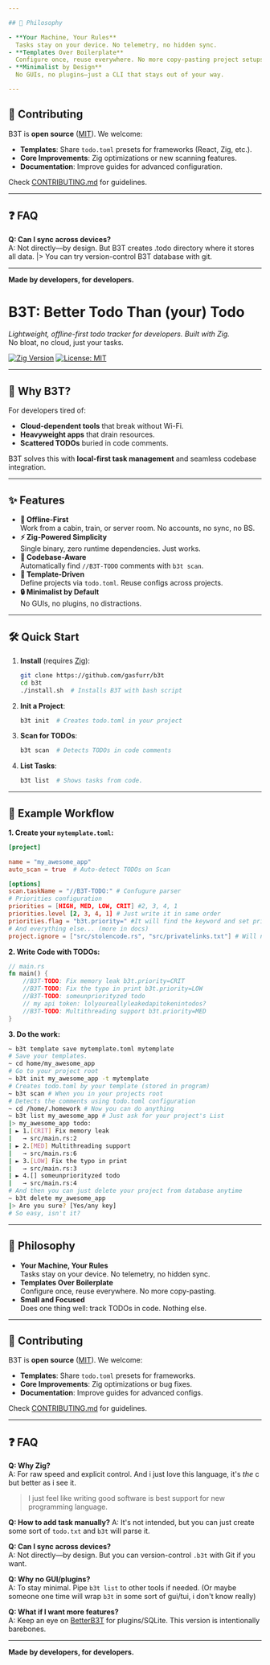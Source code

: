 ```yaml
---

## 🧠 Philosophy

- **Your Machine, Your Rules**  
  Tasks stay on your device. No telemetry, no hidden sync.
- **Templates Over Boilerplate**  
  Configure once, reuse everywhere. No more copy-pasting project setups.
- **Minimalist by Design**  
  No GUIs, no plugins—just a CLI that stays out of your way.

---
```


## 🤝 Contributing

B3T is **open source** ([MIT](LICENSE)). We welcome:

- **Templates**: Share `todo.toml` presets for frameworks (React, Zig, etc.).
- **Core Improvements**: Zig optimizations or new scanning features.
- **Documentation**: Improve guides for advanced configuration.

Check [CONTRIBUTING.md](CONTRIBUTING.md) for guidelines.

---

## ❓ FAQ

**Q: Can I sync across devices?**  
A: Not directly—by design. But B3T creates .todo directory where it stores all data.
|> You can try version-control B3T database with git.

---

**Made by developers, for developers.**

# B3T: Better Todo Than (your) Todo

_Lightweight, offline-first todo tracker for developers. Built with Zig._  
No bloat, no cloud, just your tasks.

[![Zig Version](https://img.shields.io/badge/Zig-0.14.0-%23ec7c0c)](https://ziglang.org)
[![License: MIT](https://img.shields.io/badge/License-MIT-blue.svg)](LICENSE)

---

## 🚀 Why B3T?

For developers tired of:

- **Cloud-dependent tools** that break without Wi-Fi.
- **Heavyweight apps** that drain resources.
- **Scattered TODOs** buried in code comments.

B3T solves this with **local-first task management** and seamless codebase integration.

---

## ✨ Features

- **📴 Offline-First**  
  Work from a cabin, train, or server room. No accounts, no sync, no BS.
- **⚡ Zig-Powered Simplicity**  
  Single binary, zero runtime dependencies. Just works.
- **🔎 Codebase-Aware**  
  Automatically find `//B3T-TODO` comments with `b3t scan`.
- **📂 Template-Driven**  
  Define projects via `todo.toml`. Reuse configs across projects.
- **🔒 Minimalist by Default**  
  No GUIs, no plugins, no distractions.

---

## 🛠️ Quick Start

1. **Install** (requires [Zig](https://ziglang.org)):

   ```bash
   git clone https://github.com/gasfurr/b3t
   cd b3t
   ./install.sh  # Installs B3T with bash script
   ```

2. **Init a Project**:

   ```bash
   b3t init  # Creates todo.toml in your project
   ```

3. **Scan for TODOs**:

   ```bash
   b3t scan  # Detects TODOs in code comments
   ```

4. **List Tasks**:

   ```bash
   b3t list  # Shows tasks from code.
   ```

---

## 📝 Example Workflow

**1. Create your `mytemplate.toml`:**

```toml
[project]

name = "my_awesome_app"
auto_scan = true  # Auto-detect TODOs on Scan

[options]
scan.taskName = "//B3T-TODO:" # Confugure parser
# Priorities configuration
priorities = [HIGH, MED, LOW, CRIT] #2, 3, 4, 1
priorities.level [2, 3, 4, 1] # Just write it in same order
priorities.flag = "b3t.priority=" #It will find the keyword and set priority
# And everything else... (more in docs)
project.ignore = ["src/stolencode.rs", "src/privatelinks.txt"] # Will not read this files
```

**2. Write Code with TODOs:**

```rust
// main.rs
fn main() {
    //B3T-TODO: Fix memory leak b3t.priority=CRIT
    //B3T-TODO: Fix the typo in print b3t.priority=LOW
    //B3T-TODO: someunpriorityzed todo
    // my api token: lolyoureallyleakedapitokenintodos?
    //B3T-TODO: Multithreading support b3t.priority=MED
}
```

**3. Do the work:**

```bash
~ b3t template save mytemplate.toml mytemplate
# Save your templates.
~ cd home/my_awesome_app
# Go to your project root
~ b3t init my_awesome_app -t mytemplate
# Creates todo.toml by your template (stored in program)
~ b3t scan # When you in your projects root
# Detects the comments using todo.toml configuration
~ cd /home/.homework # Now you can do anything
~ b3t list my_awesome_app # Just ask for your project's List
|> my_awesome_app todo:
| ► 1.[CRIT] Fix memory leak
|   → src/main.rs:2
| ► 2.[MED] Multithreading support
|   → src/main.rs:6
| ► 3.[LOW] Fix the typo in print
|   → src/main.rs:3
| ► 4.[] someunpriorityzed todo
|   → src/main.rs:4
# And then you can just delete your project from database anytime
~ b3t delete my_awesome_app
|> Are you sure? [Yes/any key]
# So easy, isn't it?
```

---

## 🧠 Philosophy

- **Your Machine, Your Rules**  
  Tasks stay on your device. No telemetry, no hidden sync.
- **Templates Over Boilerplate**  
  Configure once, reuse everywhere. No more copy-pasting.
- **Small and Focused**  
  Does one thing well: track TODOs in code. Nothing else.

---

## 🤝 Contributing

B3T is **open source** ([MIT](LICENSE)). We welcome:

- **Templates**: Share `todo.toml` presets for frameworks.
- **Core Improvements**: Zig optimizations or bug fixes.
- **Documentation**: Improve guides for advanced configs.

Check [CONTRIBUTING.md](CONTRIBUTING.md) for guidelines.

---

## ❓ FAQ

**Q: Why Zig?**  
A: For raw speed and explicit control. And i just love this language, it's _the_ c but better as i see it.

> I just feel like writing good software is best support for new programming language.

**Q: How to add task manually?**
A: It's not intended, but you can just create some sort of `todo.txt` and `b3t` will parse it.

**Q: Can I sync across devices?**  
A: Not directly—by design. But you can version-control `.b3t` with Git if you want.

**Q: Why no GUI/plugins?**  
A: To stay minimal. Pipe `b3t list` to other tools if needed.
(Or maybe someone one time will wrap `b3t` in some sort of gui/tui, i don't know really)

**Q: What if I want more features?**  
A: Keep an eye on [BetterB3T]() for plugins/SQLite. This version is intentionally barebones.

---

**Made by developers, for developers.**
